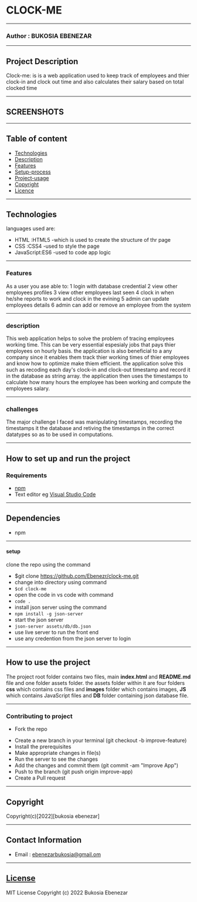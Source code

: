 # CLOCK-ME

---

### Author : BUKOSIA EBENEZAR

---

## Project Description

Clock-me: is is a web application used to keep track of employees and thier clock-in and clock out time and also calculates their salary based on total clocked time

---

## SCREENSHOTS

---

## Table of content

- [Technologies](#description)
- [Description](#description)
- [Features](#features)
- [Setup-process](#setup_process)
- [Project-usage](#project-usage)
- [Copyright](#copyright)
- [Licence](#licence)

---

## Technologies

languages used are:

- HTML :HTML5 -which is used to create the structure of thr page
- CSS :CSS4 -used to style the page
- JavaScript:ES6 -used to code app logic

---

### Features

As a user you ase able to:
1 login with database credential
2 view other employees profiles
3 view other employees last seen
4 clock in when he/she reports to work and clock in the evining
5 admin can update employees details
6 admin can add or remove an employee from the system

---

### description

This web application helps to solve the problem of tracing employees working time. This can be very essential espesialy jobs that pays thier employees on hourly basis.
the application is also beneficial to a any company since it enables them track thier working times of thier employees and know how to optimize make thiem efficient.
the application solve this such as recoding each day's clock-in and clock-out timestamp and record it in the database as string array. the application then uses the timestamps to calculate how many hours the employee has been working and compute the employees salary.

---

### challenges

The major challenge I faced was manipulating timestamps, recording the timestamps it the database and retiving the timestamps in the correct datatypes so as to be used in computations.

---

## How to set up and run the project

### Requirements

- [npm](https://www.npmjs.com/)
- Text editor eg [Visual Studio Code](https://code.visualstudio.com/download)

---

## Dependencies

- npm

---

#### setup

clone the repo using the command

- $git clone https://github.com/Ebenezr/clock-me.git
- change into directory using command
- `$cd clock-me`
- open the code in vs code with command
- `code .`
- install json server using the command
- `npm install -g json-server`
- start the json server
- `json-server assets/db/db.json`
- use live server to run the front end
- use any credention from the json server to login

---

## How to use the project

The project root folder contains two files, main **index.html** and **README.md** file and one folder assets folder. the assets folder within it are four folders **css** which contains css files and **images** folder which contains images, **JS** which contains JavaScript files and **DB** folder containing json database file.

---

### Contributing to project

- Fork the repo

* Create a new branch in your terminal (git checkout -b improve-feature)
* Install the prerequisites
* Make appropriate changes in file(s)
* Run the server to see the changes
* Add the changes and commit them (git commit -am "Improve App")
* Push to the branch (git push origin improve-app)
* Create a Pull request

---

## Copyright

Copyright(c)[2022][bukosia ebenezar]

---

## Contact Information

- Email : ebenezarbukosia@gmail.om

---

## [License](LICENSE)

MIT License
Copyright (c) 2022 Bukosia Ebenezar
